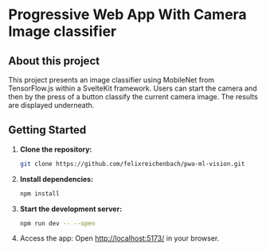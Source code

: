 # Progressive Web App With Camera Image classifier

## About this project

This project presents an image classifier using MobileNet from TensorFlow.js within a SvelteKit framework. Users can start the camera and then by the press of a button classify the current camera image. The results are displayed underneath.

## Getting Started

1. **Clone the repository:**

    ```bash
    git clone https://github.com/felixreichenbach/pwa-ml-vision.git
    ```

2. **Install dependencies:**

    ```bash
    npm install
    ```

3. **Start the development server:**

    ```bash
    npm run dev -- --open
    ```

4. Access the app: Open <http://localhost:5173/> in your browser.

